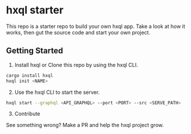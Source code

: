 # hxql starter

This repo is a starter repo to build your own hxql app. Take a look at how it works, then 
gut the source code and start your own project.

## Getting Started

1. Install hxql or Clone this repo by using the hxql CLI.

```bash
cargo install hxql
hxql init <NAME>
```

2. Use the hxql CLI to start the server.

```bash
hxql start --graphql <API_GRAPHQL> --port <PORT> --src <SERVE_PATH>
```

3. Contribute

See something wrong? Make a PR and help the hxql project grow.
